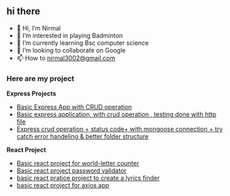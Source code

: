 ## hi there
- 👋 Hi, I’m Nirmal
- 👀 I’m interested in playing Badminton
- 🌱 I’m currently learning Bsc computer science
- 💞️ I’m looking to collaborate on Google
- 📫 How to nirmal3002@gmail.com

### Here are my project
**Express Projects**
- [Basic Express App with CRUD operation](https://github.com/nirmal3002/ExpressProject1)
- [Basic  express application, with crud operation , testing done with http file ](https://github.com/nirmal3002/expressApp2)
- [ Express crud operation +  status code+ with mongoose connection + try catch error handeling & better folder structure](https://github.com/nirmal3002/express-App2)

**React Project**

 - [Basic react project for world-letter counter](https://github.com/nirmal3002/reactApp-prog1/tree/main/wordletter-counter/src)
 - [Basic react project password validator](https://github.com/nirmal3002/reactApp-prog1/tree/main/password-validator)
 - [basic react pratice project to create a lyrics finder](https://github.com/nirmal3002/reactApp-prog1/tree/main/lyrics-finder)
 - [basic react project for axios app](https://github.com/nirmal3002/reactApp-prog1/tree/main/axios-app)
  
<!---
nirmal3002/nirmal3002 is a ✨ special ✨ repository because its `README.md` (this file) appears on your GitHub profile.
You can click the Preview link to take a look at your changes.
--->
